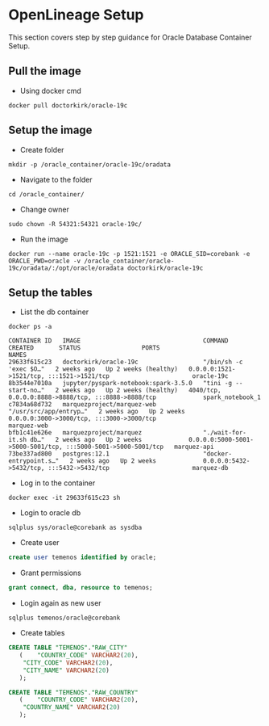 # OpenLineage Setup

This section covers step by step guidance for Oracle Database Container Setup.

## Pull the image
- Using docker cmd
```console
docker pull doctorkirk/oracle-19c
```

## Setup the image
- Create folder
```console
mkdir -p /oracle_container/oracle-19c/oradata
```

- Navigate to the folder
```console
cd /oracle_container/
```

- Change owner
```console
sudo chown -R 54321:54321 oracle-19c/
```

- Run the image
```console
docker run --name oracle-19c -p 1521:1521 -e ORACLE_SID=corebank -e ORACLE_PWD=oracle -v /oracle_container/oracle-19c/oradata/:/opt/oracle/oradata doctorkirk/oracle-19c
```

## Setup the tables
- List the db container
```console
docker ps -a
```

```console
CONTAINER ID   IMAGE                                  COMMAND                  CREATED       STATUS                 PORTS                                                           NAMES
29633f615c23   doctorkirk/oracle-19c                  "/bin/sh -c 'exec $O…"   2 weeks ago   Up 2 weeks (healthy)   0.0.0.0:1521->1521/tcp, :::1521->1521/tcp                       oracle-19c
8b3544e7010a   jupyter/pyspark-notebook:spark-3.5.0   "tini -g -- start-no…"   2 weeks ago   Up 2 weeks (healthy)   4040/tcp, 0.0.0.0:8888->8888/tcp, :::8888->8888/tcp             spark_notebook_1
c7834a68d732   marquezproject/marquez-web             "/usr/src/app/entryp…"   2 weeks ago   Up 2 weeks             0.0.0.0:3000->3000/tcp, :::3000->3000/tcp                       marquez-web
bfb1c41e626e   marquezproject/marquez                 "./wait-for-it.sh db…"   2 weeks ago   Up 2 weeks             0.0.0.0:5000-5001->5000-5001/tcp, :::5000-5001->5000-5001/tcp   marquez-api
73be337ad800   postgres:12.1                          "docker-entrypoint.s…"   2 weeks ago   Up 2 weeks             0.0.0.0:5432->5432/tcp, :::5432->5432/tcp                       marquez-db
```

- Log in to the container
```console
docker exec -it 29633f615c23 sh
```

- Login to oracle db
```console
sqlplus sys/oracle@corebank as sysdba
```

- Create user
```sql
create user temenos identified by oracle;
```

- Grant permissions
```sql
grant connect, dba, resource to temenos; 
```

- Login again as new user
```console
sqlplus temenos/oracle@corebank
```

- Create tables
```sql
CREATE TABLE "TEMENOS"."RAW_CITY" 
   (	"COUNTRY_CODE" VARCHAR2(20), 
	"CITY_CODE" VARCHAR2(20), 
	"CITY_NAME" VARCHAR2(20)
   );
```

```sql
CREATE TABLE "TEMENOS"."RAW_COUNTRY" 
   (	"COUNTRY_CODE" VARCHAR2(20), 
	"COUNTRY_NAME" VARCHAR2(20)
   );
```